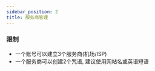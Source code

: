 ```yaml
---
sidebar_position: 2
title: 服务商管理
---
```


### 限制
- 一个账号可以建立3个服务商(机场/ISP)
- 一个服务商可以创建2个咒语, 建议使用网站名或英语短语


